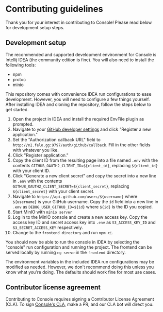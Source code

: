 <!--
Copyright 2024 Logan Magee

SPDX-License-Identifier: AGPL-3.0-only
-->

# Contributing guidelines

Thank you for your interest in contributing to Console! Please read below for development setup
steps.

## Development setup

The recommended and supported development environment for Console is Intellij IDEA (the community
edition is fine). You will also need to install the following tools:

- npm
- protoc
- minio

This repository comes with convenience IDEA run configurations to ease development. However, you will
need to configure a few things yourself. After installing IDEA and cloning the repository, follow the
steps below to get started.

1. Open the project in IDEA and install the required EnvFile plugin as prompted.
2. Navigate to your [GitHub developer settings] and click "Register a new application."
3. Set the "Authorization callback URL" field to `http://n2.felo.gg:9797/auth/github/callback`. Fill
   in the other fields with whatever you like.
4. Click "Register application."
5. Copy the client ID from the resulting page into a file named `.env` with the contents
   `GITHUB_OAUTH2_CLIENT_ID=${client_id}`, replacing `${client_id}` with your client ID.
6. Click "Generate a new client secret" and copy the secret into a new line in `.env` with the
   contents `GITHUB_OAUTH2_CLIENT_SECRET=${client_secret}`, replacing `${client_secret}` with your
   client secret.
7. Navigate to `https://api.github.com/users/${username}` where `${username}` is your GitHub
   username. Copy the `id` field into a new line in `.env` as `DEBUG_USER_GITHUB_ID=${id}` where
   `${id}` is the ID you copied.
8. Start MinIO with `minio server`
9. Log in to the MinIO console and create a new access key. Copy the access key ID and secret access
   key into `.env` as `S3_ACCESS_KEY_ID` and `S3_SECRET_ACCESS_KEY` respectively.
10. Change to the `frontend directory` and run `npm ci`.

You should now be able to run the console in IDEA by selecting the "console" run configuration and
running the project. The frontend can be served locally by running `ng serve` in the `frontend`
directory.

The environment variables in the included IDEA run configurations may be modified as needed.
However, we don't recommend doing this unless you know what you're doing. The defaults should work
fine for most use cases.

## Contributor license agreement

Contributing to Console requires signing a Contributor License Agreement (CLA). To sign [Console's
CLA], make a PR, and our CLA bot will direct you.

[GitHub developer settings]: https://github.com/settings/developers
[Console's CLA]: https://gist.github.com/lberrymage/21603f43c6c018001e31d441125ad5de
